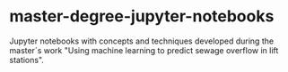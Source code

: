 # master-degree-jupyter-notebooks
Jupyter notebooks with concepts and techniques developed during the master´s work "Using machine learning to predict sewage overflow in lift stations".
